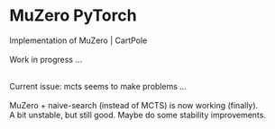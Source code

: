 # MuZero PyTorch
 Implementation of MuZero | CartPole <br><br>
 Work in progress ...<br><br> 
 
 Current issue: mcts seems to make problems ... <br><br>
 MuZero + naive-search (instead of MCTS) is now working (finally). <br> A bit unstable, but still good. Maybe do some stability improvements.

 
